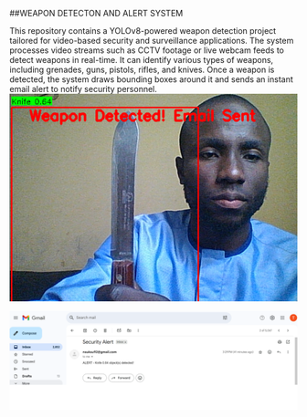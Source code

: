 ##WEAPON DETECTON AND ALERT SYSTEM

This repository contains a YOLOv8-powered weapon detection project tailored for video-based security and surveillance applications.
The system processes video streams such as CCTV footage or live webcam feeds to detect weapons in real-time. 
It can identify various types of weapons, including grenades, guns, pistols, rifles, and knives. 
Once a weapon is detected, the system draws bounding boxes around it and sends an instant email alert to notify security personnel.
![image alt](https://github.com/riyeba/weapon-detection-alert-system/blob/main/detected_weapon.png?raw=true)


![image alt](https://github.com/riyeba/weapon-detection-alert-system/blob/main/message_receivedd.png?raw=true)

